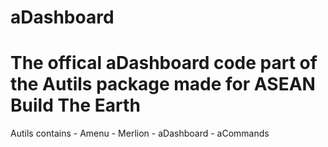 # aDashboard
<!---
By IOnly Cookie and StoneMc
Mainly IOnly and Cookies work 
Stone Just manages repos and the todo list and build on the code time to time
-->
<h1>The offical aDashboard code part of the Autils package made for ASEAN Build The Earth</h1>
Autils contains 
  - Amenu
  - Merlion
  - aDashboard
  - aCommands









